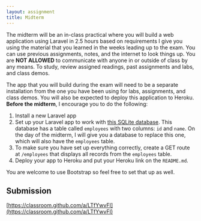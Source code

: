 ```yaml
---
layout: assignment
title: Midterm
---
```


The midterm will be an in-class practical where you will build a web application using Laravel in 2.5 hours based on requirements I give you using the material that you learned in the weeks leading up to the exam. You can use previous assignments, notes, and the internet to look things up. You are __NOT ALLOWED__ to communicate with anyone in or outside of class by any means. To study, review assigned readings, past assignments and labs, and class demos.

The app that you will build during the exam will need to be a separate installation from the one you have been using for labs, assignments, and class demos. You will also be expected to deploy this application to Heroku. __Before the midterm__, I encourage you to do the following:

1. Install a new Laravel app
1. Set up your Laravel app to work with [this SQLite database](/teaching/2020/database.sqlite). This database has a table called `employees` with two columns: `id` and `name`. On the day of the midterm, I will give you a database to replace this one, which will also have the `employees` table.
1. To make sure you have set up everything correctly, create a GET route at `/employees` that displays all records from the `employees` table.
1. Deploy your app to Heroku and put your Heroku link on the `README.md`.

You are welcome to use Bootstrap so feel free to set that up as well.

## Submission

[https://classroom.github.com/a/LTfYwvFI](https://classroom.github.com/a/LTfYwvFI)